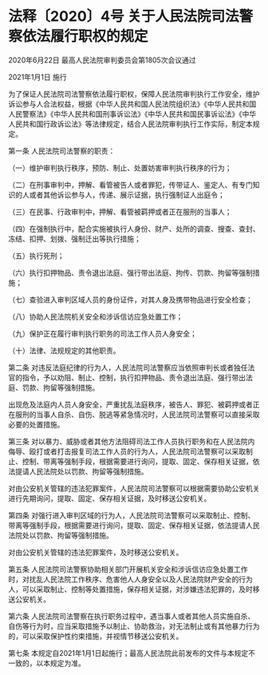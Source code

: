 # 法释〔2020〕4号 关于人民法院司法警察依法履行职权的规定

2020年6月22日 最高人民法院审判委员会第1805次会议通过

2021年1月1日 施行

<!-- INFO END -->

为了保证人民法院司法警察依法履行职权，保障人民法院审判执行工作安全，维护诉讼参与人合法权益，根据《中华人民共和国人民法院组织法》《中华人民共和国人民警察法》《中华人民共和国刑事诉讼法》《中华人民共和国民事诉讼法》《中华人民共和国行政诉讼法》等法律规定，结合人民法院审判执行工作实际，制定本规定。

第一条 人民法院司法警察的职责：

（一）维护审判执行秩序，预防、制止、处置妨害审判执行秩序的行为；

（二）在刑事审判中，押解、看管被告人或者罪犯，传带证人、鉴定人、有专门知识的人或者其他诉讼参与人，传递、展示证据，执行强制证人出庭令；

（三）在民事、行政审判中，押解、看管被羁押或者正在服刑的当事人；

（四）在强制执行中，配合实施被执行人身份、财产、处所的调查、搜查、查封、冻结、扣押、划拨、强制迁出等执行措施；

（五）执行死刑；

（六）执行扣押物品、责令退出法庭、强行带出法庭、拘传、罚款、拘留等强制措施；

（七）查验进入审判区域人员的身份证件，对其人身及携带物品进行安全检查；

（八）协助人民法院机关安全和涉诉信访应急处置工作；

（九）保护正在履行审判执行职务的司法工作人员人身安全；

（十）法律、法规规定的其他职责。

第二条 对违反法庭纪律的行为人，人民法院司法警察应当依照审判长或者独任法官的指令，予以劝阻、制止、控制，执行扣押物品、责令退出法庭、强行带出法庭、罚款、拘留等强制措施。

出现危及法庭内人员人身安全，严重扰乱法庭秩序，被告人、罪犯、被羁押或者正在服刑的当事人自杀、自伤、脱逃等紧急情况时，人民法院司法警察可以直接采取必要的处置措施。

第三条 对以暴力、威胁或者其他方法阻碍司法工作人员执行职务和在人民法院内侮辱、殴打或者打击报复司法工作人员的行为人，人民法院司法警察可以采取制止、控制、带离等强制手段，根据需要进行询问，提取、固定、保存相关证据，依法提请人民法院处以罚款、拘留等强制措施。

对由公安机关管辖的违法犯罪案件，人民法院司法警察可以根据需要协助公安机关进行先期询问，提取、固定、保存相关证据，及时移送公安机关。

第四条 对强行进入审判区域的行为人，人民法院司法警察可以采取制止、控制、带离等强制手段，根据需要进行询问，提取、固定、保存相关证据，依法提请人民法院处以罚款、拘留等强制措施。

对由公安机关管辖的违法犯罪案件，及时移送公安机关。

第五条 人民法院司法警察协助相关部门开展机关安全和涉诉信访应急处置工作时，对扰乱人民法院工作秩序、危害他人人身安全以及人民法院财产安全的行为人，可以采取制止、控制等处置措施，保存相关证据，对涉嫌违法犯罪的，及时移送公安机关。

第六条 人民法院司法警察在执行职务过程中，遇当事人或者其他人员实施自杀、自伤等行为时，应当采取措施予以制止、协助救治，对无法制止或有其他暴力行为的，可以采取保护性约束措施，并视情节移送公安机关。

第七条 本规定自2021年1月1日起施行；最高人民法院此前发布的文件与本规定不一致的，以本规定为准。